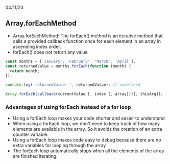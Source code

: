 04/11/23
## Array.forEachMethod
- Array.forEachMethod: The forEach() method is an iterative method that calls a provided callback function once for each element in an array in ascending index order.
- forEach() does not return any value

```JavaScript
const months = ['January', 'February', 'March', 'April'];
const returnedValue = months.forEach(function (month) {
  return month;
});

console.log('returnedValue: ', returnedValue); // undefined
```

```JavaScript
Array.forEach(callback(currentValue [, index [, array]])[, thisArg]);
```

### Advantages of using forEach instead of a for loop
- Using a forEach loop makes your code shorter and easier to understand
- When using a forEach loop, we don't need to keep track of how many elements are available in the array. So it avoids the creation of an extra counter variable.
- Using a forEach loop makes code easy to debug because there are no extra variables for looping through the array
- The forEach loop automatically stops when all the elements of the array are finished iterating.